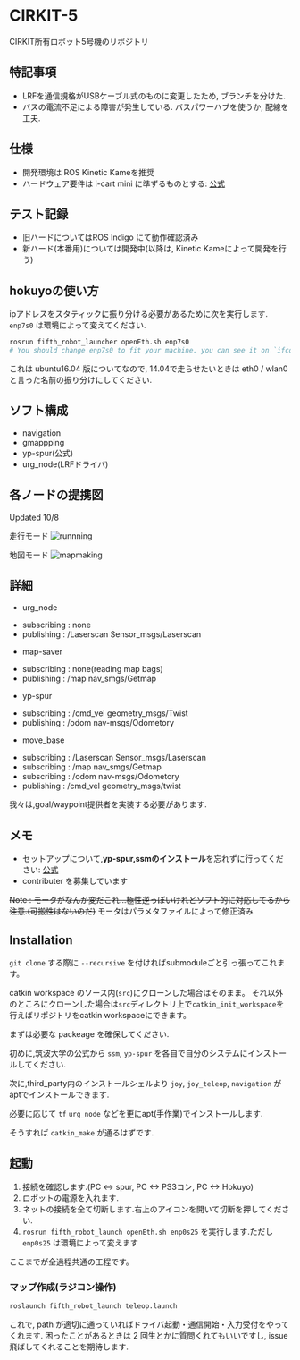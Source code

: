 # CIRKIT-5
CIRKIT所有ロボット5号機のリポジトリ

## 特記事項
- LRFを通信規格がUSBケーブル式のものに変更したため, ブランチを分けた.
- バスの電流不足による障害が発生している. バスパワーハブを使うか, 配線を工夫.

## 仕様
- 開発環境は ROS Kinetic Kameを推奨
- ハードウェア要件は i-cart mini に準ずるものとする: [公式](http://t-frog.com/products/icart_mini/)

## テスト記録
- 旧ハードについてはROS Indigo にて動作確認済み
- 新ハード(本番用)については開発中(以降は, Kinetic Kameによって開発を行う)

## hokuyoの使い方
ipアドレスをスタティックに振り分ける必要があるために次を実行します. `enp7s0` は環境によって変えてください.

```bash
rosrun fifth_robot_launcher openEth.sh enp7s0
# You should change enp7s0 to fit your machine. you can see it on `ifconfig`
```

これは ubuntu16.04 版についてなので, 14.04で走らせたいときは eth0 / wlan0 と言った名前の振り分けにしてください.

## ソフト構成
- navigation
- gmappping
- yp-spur(公式)
- urg\_node(LRFドライバ)

## 各ノードの提携図
Updated  10/8

走行モード
![runnning](https://github.com/CIR-KIT/fifth_robot_pkg/blob/images/images/new_pkgs_drafting20161005.jpg)
 
地図モード
![mapmaking](https://github.com/CIR-KIT/fifth_robot_pkg/blob/images/images/new_pkgs_drafting20161005-mapmaker.jpg)

## 詳細
- urg\_node
 + subscribing : none
 + publishing  : /Laserscan Sensor\_msgs/Laserscan
- map-saver
 + subscribing : none(reading map bags)
 + publishing  : /map nav\_smgs/Getmap
- yp-spur
 + subscribing : /cmd\_vel geometry\_msgs/Twist
 + publishing  : /odom nav-msgs/Odometory
- move\_base
 + subscribing : /Laserscan Sensor\_msgs/Laserscan
 + subscribing : /map nav\_smgs/Getmap
 + subscribing : /odom nav-msgs/Odometory
 + publishing  : /cmd\_vel geometry\_msgs/twist

我々は,goal/waypoint提供者を実装する必要があります.

## メモ
- セットアップについて,**yp-spur,ssmのインストール**を忘れずに行ってください: [公式](http://www.roboken.iit.tsukuba.ac.jp/platform/wiki/yp-spur/how-to-install)
- contributer を募集しています

~~Note : モータがなんか変だこれ...極性逆っぽいけれどソフト的に対応してるから注意.(可搬性はないのだ)~~
モータはパラメタファイルによって修正済み

## Installation
`git clone` する際に `--recursive` を付ければsubmoduleごと引っ張ってこれます。

catkin workspace のソース内(`src`)にクローンした場合はそのまま。
それ以外のところにクローンした場合は`src`ディレクトリ上で`catkin_init_workspace`を行えばリポジトリをcatkin workspaceにできます。

まずは必要な packeage を確保してください.

初めに,筑波大学の公式から `ssm`, `yp-spur` を各自で自分のシステムにインストールしてください.

次に,third\_party内のインストールシェルより `joy`, `joy_teleop`, `navigation` がaptでインストールできます.

必要に応じて `tf` `urg_node` などを更にapt(手作業)でインストールします.

そうすれば `catkin_make` が通るはずです.

## 起動
1. 接続を確認します.(PC <-> spur, PC <-> PS3コン, PC <-> Hokuyo)
2. ロボットの電源を入れます.
3. ネットの接続を全て切断します.右上のアイコンを開いて切断を押してください.
4. `rosrun fifth_robot_launch openEth.sh enp0s25` を実行します.ただし `enp0s25` は環境によって変えます

ここまでが全過程共通の工程です。

### マップ作成(ラジコン操作)

```bash
roslaunch fifth_robot_launch teleop.launch
```

これで, path が適切に通っていればドライバ起動・通信開始・入力受付をやってくれます.
困ったことがあるときは 2 回生とかに質問くれてもいいですし, issue 飛ばしてくれることを期待します.
